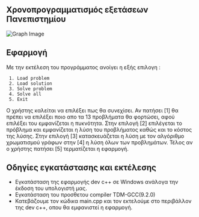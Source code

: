 ## Χρονοπρογραμματισμός εξετάσεων Πανεπιστημίου

![Graph Image](https://upload.wikimedia.org/wikipedia/commons/b/b7/3-coloringEx.svg)

## Εφαρμογή

   Με την εκτέλεση του προγράμματος ανοίγει η εξής επιλογη :

     1. Load problem
     2. Load solution
     3. Solve problem
     4. Solve all
     5. Exit

Ο χρήστης καλείται να επιλέξει πως θα συνεχίσει. Αν πατήσει [1] θα πρέπει να επιλέξει ποιο απο τα 13 προβλήματα θα φορτώσει, αφού επιλέξει του εμφανίζεται η πυκνότητα. Στην επιλογή [2] επιλέγεται το πρόβλημα και εμφανίζεται η λύση του προβλήματος καθώς και το κόστος της λύσης. Στην επιλογή [3] κατασκευάζεται η λύση με τον αλγόριθμο χρωματισμού γράφων στην [4] η λύση όλων των προβλημάτων. Τέλος αν ο χρήστης πατήσει [5] τερματίζεται η εφαρμογή.



## Οδηγίες εγκατάστασης και εκτέλεσης

+ Εγκατάσταση της εφαρμογής dev c++ σε Windows ανάλογα την έκδοση του υπολογιστή μας.
+ Εγκατάσταση του προσθετου compiler TDM-GCC(9.2.0) 
+ Κατεβάζουμε τον κώδικα main.cpp και τον εκτελούμε στο περιβάλλον της dev c++, οπου θα εμφανιστεί η εφαρμογή. 
